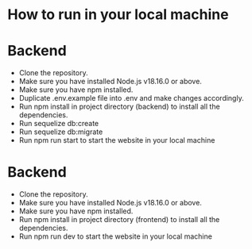 # How to run in your local machine
# Backend
-   Clone the repository.
-   Make sure you have installed Node.js v18.16.0 or above.
-   Make sure you have npm installed.
-   Duplicate .env.example file into .env and make changes accordingly.
-   Run npm install in project directory (backend) to install all the dependencies.
-   Run sequelize db:create
-   Run sequelize db:migrate
-   Run npm run start to start the website in your local machine

# Backend
-   Clone the repository.
-   Make sure you have installed Node.js v18.16.0 or above.
-   Make sure you have npm installed.
-   Run npm install in project directory (frontend) to install all the dependencies.
-   Run npm run dev to start the website in your local machine